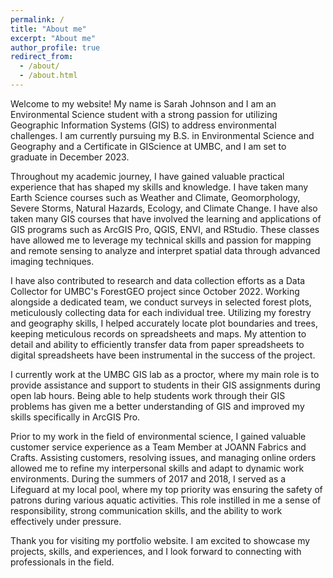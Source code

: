 ```yaml
---
permalink: /
title: "About me"
excerpt: "About me"
author_profile: true
redirect_from: 
  - /about/
  - /about.html
---
```


Welcome to my website! My name is Sarah Johnson and I am an Environmental Science student with a strong passion for utilizing Geographic Information Systems (GIS) to address environmental challenges. I am currently pursuing my B.S. in Environmental Science and Geography and a Certificate in GIScience at UMBC, and I am set to graduate in December 2023.

Throughout my academic journey, I have gained valuable practical experience that has shaped my skills and knowledge. I have taken many Earth Science courses such as Weather and Climate, Geomorphology, Severe Storms, Natural Hazards, Ecology, and Climate Change. I have also taken many GIS courses that have involved the learning and applications of GIS programs such as ArcGIS Pro, QGIS, ENVI, and RStudio. These classes have allowed me to leverage my technical skills and passion for mapping and remote sensing to analyze and interpret spatial data through advanced imaging techniques.

I have also contributed to research and data collection efforts as a Data Collector for UMBC's ForestGEO project since October 2022. Working alongside a dedicated team, we conduct surveys in selected forest plots, meticulously collecting data for each individual tree. Utilizing my forestry and geography skills, I helped accurately locate plot boundaries and trees, keeping meticulous records on spreadsheets and maps. My attention to detail and ability to efficiently transfer data from paper spreadsheets to digital spreadsheets have been instrumental in the success of the project.

I currently work at the UMBC GIS lab as a proctor, where my main role is to provide assistance and support to students in their GIS assignments during open lab hours. Being able to help students work through their GIS problems has given me a better understanding of GIS and improved my skills specifically in ArcGIS Pro.

Prior to my work in the field of environmental science, I gained valuable customer service experience as a Team Member at JOANN Fabrics and Crafts. Assisting customers, resolving issues, and managing online orders allowed me to refine my interpersonal skills and adapt to dynamic work environments. During the summers of 2017 and 2018, I served as a Lifeguard at my local pool, where my top priority was ensuring the safety of patrons during various aquatic activities. This role instilled in me a sense of responsibility, strong communication skills, and the ability to work effectively under pressure.

Thank you for visiting my portfolio website. I am excited to showcase my projects, skills, and experiences, and I look forward to connecting with professionals in the field.
